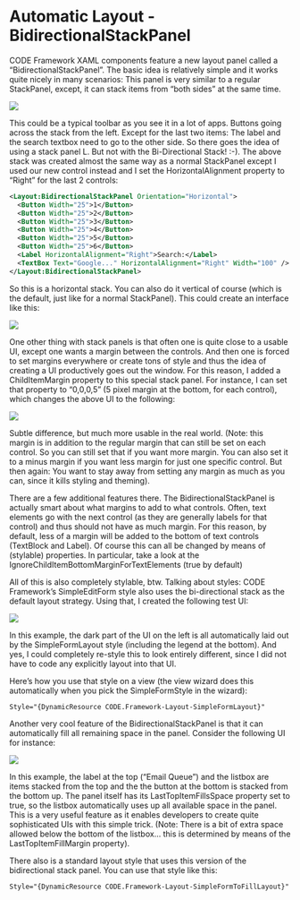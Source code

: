 ﻿# Automatic Layout - BidirectionalStackPanel

CODE Framework XAML components feature a new layout panel called a “BidirectionalStackPanel”. The basic idea is relatively simple and it works quite nicely in many scenarios: This panel is very similar to a regular StackPanel, except, it can stack items from “both sides” at the same time.

![](Automatic%20Layout%20-%20BidirectionalStackPanel/Bidirectional%20Stack%20Panel_clip_image001.jpg)

This could be a typical toolbar as you see it in a lot of apps. Buttons going across the stack from the left. Except for the last two items: The label and the search textbox need to go to the other side. So there goes the idea of using a stack panel L. But not with the Bi-Directional Stack! :-). The above stack was created almost the same way as a normal StackPanel except I used our new control instead and I set the HorizontalAlignment property to “Right” for the last 2 controls:

```xml
<Layout:BidirectionalStackPanel Orientation="Horizontal">
  <Button Width="25">1</Button>
  <Button Width="25">2</Button>
  <Button Width="25">3</Button>
  <Button Width="25">4</Button>
  <Button Width="25">5</Button>
  <Button Width="25">6</Button>
  <Label HorizontalAlignment="Right">Search:</Label>
  <TextBox Text="Google..." HorizontalAlignment="Right" Width="100" />
</Layout:BidirectionalStackPanel>
```

So this is a horizontal stack. You can also do it vertical of course (which is the default, just like for a normal StackPanel). This could create an interface like this:

![](Automatic%20Layout%20-%20BidirectionalStackPanel/Bidirectional%20Stack%20Panel_clip_image002.jpg)

One other thing with stack panels is that often one is quite close to a usable UI, except one wants a margin between the controls. And then one is forced to set margins everywhere or create tons of style and thus the idea of creating a UI productively goes out the window. For this reason, I added a ChildItemMargin property to this special stack panel. For instance, I can set that property to “0,0,0,5” (5 pixel margin at the bottom, for each control), which changes the above UI to the following:

![](Automatic%20Layout%20-%20BidirectionalStackPanel/Bidirectional%20Stack%20Panel_clip_image003.jpg)

Subtle difference, but much more usable in the real world. (Note: this margin is in addition to the regular margin that can still be set on each control. So you can still set that if you want more margin. You can also set it to a minus margin if you want less margin for just one specific control. But then again: You want to stay away from setting any margin as much as you can, since it kills styling and theming).

There are a few additional features there. The BidirectionalStackPanel is actually smart about what margins to add to what controls. Often, text elements go with the next control (as they are generally labels for that control) and thus should not have as much margin. For this reason, by default, less of a margin will be added to the bottom of text controls (TextBlock and Label). Of course this can all be changed by means of (stylable) properties. In particular, take a look at the IgnoreChildItemBottomMarginForTextElements (true by default)

All of this is also completely stylable, btw. Talking about styles: CODE Framework’s SimpleEditForm style also uses the bi-directional stack as the default layout strategy. Using that, I created the following test UI:

![](Automatic%20Layout%20-%20BidirectionalStackPanel/Bidirectional%20Stack%20Panel_clip_image004.jpg)

In this example, the dark part of the UI on the left is all automatically laid out by the SimpleFormLayout style (including the legend at the bottom). And yes, I could completely re-style this to look entirely different, since I did not have to code any explicitly layout into that UI.

Here’s how you use that style on a view (the view wizard does this automatically when you pick the SimpleFormStyle in the wizard):

```
Style="{DynamicResource CODE.Framework-Layout-SimpleFormLayout}"
```

Another very cool feature of the BidirectionalStackPanel is that it can automatically fill all remaining space in the panel. Consider the following UI for instance:

![](Automatic%20Layout%20-%20BidirectionalStackPanel/Bidirectional%20Stack%20Panel_image_5.png)

In this example, the label at the top (“Email Queue”) and the listbox are items stacked from the top and the the button at the bottom is stacked from the bottom up. The panel itself has its LastTopItemFillsSpace property set to true, so the listbox automatically uses up all available space in the panel. This is a very useful feature as it enables developers to create quite sophisticated UIs with this simple trick. (Note: There is a bit of extra space allowed below the bottom of the listbox… this is determined by means of the LastTopItemFillMargin property).

There also is a standard layout style that uses this version of the bidirectional stack panel. You can use that style like this:

```
Style="{DynamicResource CODE.Framework-Layout-SimpleFormToFillLayout}"
```